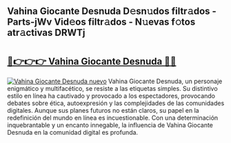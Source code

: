 ## Vahina Giocante Desnuda D𝚎sn𝚞dos filtr𝚊dos - Parts-jWv Vid𝚎os filtr𝚊dos - N𝚞evas f𝚘tos atr𝚊ctivas DRWTj

# <h2><a href="http://mb2wgz.tromn.icu/?c=Vahina+Giocante+Desnuda">🔗👉👉👉 Vahina Giocante Desnuda 🔗🔗</a></h2>

[![Vahina Giocante Desnuda nuevo](https://i.imgur.com/pEAQMta.gif)](http://mb2wgz.tromn.icu/?c=Vahina+Giocante+Desnuda)
Vahina Giocante Desnuda, un personaje enigmático y multifacético, se resiste a las etiquetas simples. Su distintivo estilo en línea ha cautivado y provocado a los espectadores, provocando debates sobre ética, autoexpresión y las complejidades de las comunidades digitales. Aunque sus planes futuros no están claros, su papel en la redefinición del mundo en línea es incuestionable. Con una determinación inquebrantable y un encanto innegable, la influencia de Vahina Giocante Desnuda en la comunidad digital es profunda.
